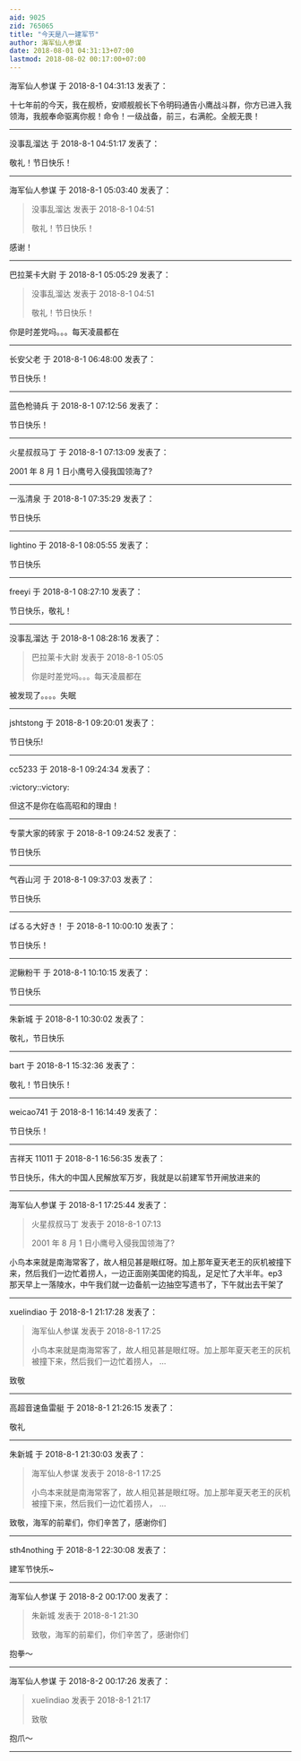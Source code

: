 ```yaml
---
aid: 9025
zid: 765065
title: "今天是八一建军节"
author: 海军仙人参谋
date: 2018-08-01 04:31:13+07:00
lastmod: 2018-08-02 00:17:00+07:00
---
```


海军仙人参谋 于 2018-8-1 04:31:13 发表了：

十七年前的今天，我在舰桥，安顺舰舰长下令明码通告小鹰战斗群，你方已进入我领海，我舰奉命驱离你舰！命令！一级战备，前三，右满舵。全舰无畏！

---

没事乱溜达 于 2018-8-1 04:51:17 发表了：

敬礼！节日快乐！

---

海军仙人参谋 于 2018-8-1 05:03:40 发表了：

> 没事乱溜达 发表于 2018-8-1 04:51
>
> 敬礼！节日快乐！

感谢！

---

巴拉莱卡大尉 于 2018-8-1 05:05:29 发表了：

> 没事乱溜达 发表于 2018-8-1 04:51
>
> 敬礼！节日快乐！

你是时差党吗。。。每天凌晨都在

---

长安父老 于 2018-8-1 06:48:00 发表了：

节日快乐！

---

蓝色枪骑兵 于 2018-8-1 07:12:56 发表了：

节日快乐！

---

火星叔叔马丁 于 2018-8-1 07:13:09 发表了：

2001 年 8 月 1 日小鹰号入侵我国领海了?

---

一泓清泉 于 2018-8-1 07:35:29 发表了：

节日快乐

---

lightino 于 2018-8-1 08:05:55 发表了：

节日快乐

---

freeyi 于 2018-8-1 08:27:10 发表了：

节日快乐，敬礼！

---

没事乱溜达 于 2018-8-1 08:28:16 发表了：

> 巴拉莱卡大尉 发表于 2018-8-1 05:05
>
> 你是时差党吗。。。每天凌晨都在

被发现了。。。。失眠

---

jshtstong 于 2018-8-1 09:20:01 发表了：

节日快乐!

---

cc5233 于 2018-8-1 09:24:34 发表了：

:victory::victory:

但这不是你在临高昭和的理由！

---

专蒙大家的砖家 于 2018-8-1 09:24:52 发表了：

节日快乐

---

气吞山河 于 2018-8-1 09:37:03 发表了：

节日快乐

---

ぱるる大好き！ 于 2018-8-1 10:00:10 发表了：

节日快乐！

---

泥鳅粉干 于 2018-8-1 10:10:15 发表了：

节日快乐

---

朱新城 于 2018-8-1 10:30:02 发表了：

敬礼，节日快乐

---

bart 于 2018-8-1 15:32:36 发表了：

敬礼！节日快乐！

---

weicao741 于 2018-8-1 16:14:49 发表了：

节日快乐！

---

吉祥天 11011 于 2018-8-1 16:56:35 发表了：

节日快乐，伟大的中国人民解放军万岁，我就是以前建军节开闸放进来的

---

海军仙人参谋 于 2018-8-1 17:25:44 发表了：

> 火星叔叔马丁 发表于 2018-8-1 07:13
>
> 2001 年 8 月 1 日小鹰号入侵我国领海了?

小鸟本来就是南海常客了，故人相见甚是眼红呀。加上那年夏天老王的灰机被撞下来，然后我们一边忙着捞人，一边正面刚美国佬的捣乱，足足忙了大半年。ep3 那天早上一落陵水，中午我们就一边备航一边抽空写遗书了，下午就出去干架了

---

xuelindiao 于 2018-8-1 21:17:28 发表了：

> 海军仙人参谋 发表于 2018-8-1 17:25
>
> 小鸟本来就是南海常客了，故人相见甚是眼红呀。加上那年夏天老王的灰机被撞下来，然后我们一边忙着捞人， ...

致敬

---

高超音速鱼雷艇 于 2018-8-1 21:26:15 发表了：

敬礼

---

朱新城 于 2018-8-1 21:30:03 发表了：

> 海军仙人参谋 发表于 2018-8-1 17:25
>
> 小鸟本来就是南海常客了，故人相见甚是眼红呀。加上那年夏天老王的灰机被撞下来，然后我们一边忙着捞人， ...

致敬，海军的前辈们，你们辛苦了，感谢你们

---

sth4nothing 于 2018-8-1 22:30:08 发表了：

建军节快乐~

---

海军仙人参谋 于 2018-8-2 00:17:00 发表了：

> 朱新城 发表于 2018-8-1 21:30
>
> 致敬，海军的前辈们，你们辛苦了，感谢你们

抱拳～

---

海军仙人参谋 于 2018-8-2 00:17:26 发表了：

> xuelindiao 发表于 2018-8-1 21:17
>
> 致敬

抱爪～

---
